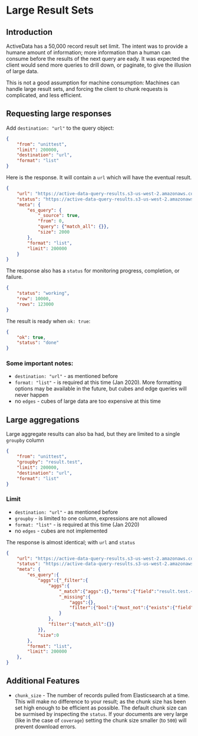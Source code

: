 # Large Result Sets


## Introduction

ActiveData has a 50,000 record result set limit. The intent was to provide a humane amount of information; more information than a human can consume before the results of the next query are eady. It was expected the client would send more queries to drill down, or paginate, to give the illusion of large data.

This is not a good assumption for machine consumption: Machines can handle large result sets, and forcing the client to chunk requests is complicated, and less efficient.

## Requesting large responses

Add `destination: "url"` to the query object:

```json
{
    "from": "unittest",
    "limit": 200000,  
    "destination": "url",
    "format": "list"
}
```

Here is the response. It will contain a `url` which will have the eventual result.

```json
{
    "url": "https://active-data-query-results.s3-us-west-2.amazonaws.com/dih28UH.json",
    "status": "https://active-data-query-results.s3-us-west-2.amazonaws.com/dih28UH.status.json",
    "meta": {
        "es_query": {
            "_source": true,
            "from": 0,
            "query": {"match_all": {}},
            "size": 2000
        },
        "format": "list",
        "limit": 200000
    }
}
```

The response also has a `status` for monitoring progress, completion, or failure.

```json
{
    "status": "working",
    "row": 10000,
    "rows": 123000
}
```

The result is ready when `ok: true`:

```json
{
    "ok": true,
    "status": "done"
}
```

### Some important notes:

* `destination: "url"` - as mentioned before
* `format: "list"` - is required at this time (Jan 2020). More formatting options may be available in the future, but cubes and edge queries will never happen
* no `edges` - cubes of large data are too expensive at this time

## Large aggregations

Large aggregate results can also ba had, but they are limited to a single `groupby` column
 
```json
{
    "from": "unittest",
    "groupby": "result.test",
    "limit": 200000,  
    "destination": "url",
    "format": "list"
}
```

### Limit

* `destination: "url"` - as mentioned before
* `groupby` - is limited to one column, expressions are not allowed
* `format: "list"` - is required at this time (Jan 2020)
* no `edges` - cubes are not implemented


The response is almost identical; with `url` and `status`

```json
{
    "url": "https://active-data-query-results.s3-us-west-2.amazonaws.com/dih28UH.json",
    "status": "https://active-data-query-results.s3-us-west-2.amazonaws.com/dih28UH.status.json",
    "meta": {
        "es_query":{
            "aggs":{"_filter":{
                "aggs":{
                    "_match":{"aggs":{},"terms":{"field":"result.test.~s~","size":20}},
                    "_missing":{
                        "aggs":{},
                        "filter":{"bool":{"must_not":{"exists":{"field":"result.test.~s~"}}}}
                    }
                },
                "filter":{"match_all":{}}
            }},
            "size":0
        },
        "format": "list",
        "limit": 200000
    },
}
```

## Additional Features

* `chunk_size` - The number of records pulled from Elasticsearch at a time. This will make no difference to your result; as the chunk size has been set high enough to be efficient as possible. The default chunk size can be surmised by inspecting the `status`.  If your documents are very large (like in the case of `coverage`) setting the chunk size smaller (to `500`) will prevent download errors.
